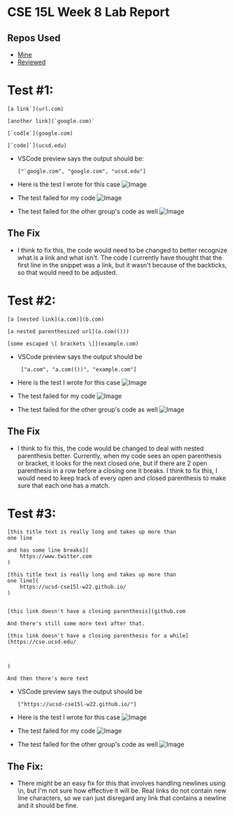 # CSE 15L Week 8 Lab Report

## Repos Used
* [Mine](https://github.com/ColinLi33/markdown-parse)
* [Reviewed](https://github.com/jordan-nishi/markdown-parse)

# Test #1:
```
[a link`](url.com)

[another link](`google.com)`

[`cod[e`](google.com)

[`code]`](ucsd.edu)
```
* VSCode preview says the output should be:

    ```["`google.com", "google.com", "ucsd.edu"]```

* Here is the test I wrote for this case
![Image](https://i.imgur.com/zAfTm5c.png)

* The test failed for my code
![Image](https://i.imgur.com/2MeJgfz.png)

* The test failed for the other group's code as well
![Image](https://i.imgur.com/NycTHaS.png)

## The Fix
* I think to fix this, the code would need to be changed to better recognize what is a link and what isn't. The code I currently have thought that the first line in the snippet was a link, but it wasn't because of the backticks, so that would need to be adjusted.


# Test #2:
```
[a [nested link](a.com)](b.com)

[a nested parenthesized url](a.com(()))

[some escaped \[ brackets \]](example.com)
```
* VSCode preview says the output should be

    ``` ["a.com", "a.com(())", "example.com"]```
* Here is the test I wrote for this case
![Image](https://i.imgur.com/QqhM9J2.png)
* The test failed for my code
![Image](https://i.imgur.com/4c5iQYr.png)
* The test failed for the other group's code as well
![Image](https://i.imgur.com/QLJlnGZ.png)

## The Fix
* I think to fix this, the code would be changed to deal with nested parenthesis better. Currently, when my code sees an open parenthesis or bracket, it looks for the next closed one, but if there are 2 open parenthesis in a row before a closing one it breaks. I think to fix this, I would need to keep track of every open and closed parenthesis to make sure that each one has a match.

# Test #3:
```
[this title text is really long and takes up more than 
one line

and has some line breaks](
    https://www.twitter.com
)

[this title text is really long and takes up more than 
one line](
    https://ucsd-cse15l-w22.github.io/
)


[this link doesn't have a closing parenthesis](github.com

And there's still some more text after that.

[this link doesn't have a closing parenthesis for a while](https://cse.ucsd.edu/



)

And then there's more text
```
* VSCode preview says the output should be

    ``` ["https://ucsd-cse15l-w22.github.io/"] ```
* Here is the test I wrote for this case
![Image](https://i.imgur.com/Fmdlt9X.png)
* The test failed for my code
![Image](https://i.imgur.com/72st3Ec.png)
* The test failed for the other group's code as well
![Image](https://i.imgur.com/UtH073c.png)

## The Fix:
* There might be an easy fix for this that involves handling newlines using \n, but I'm not sure how effective it will be. Real links do not contain new line characters, so we can just disregard any link that contains a newline and it should be fine.
